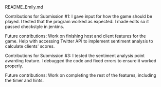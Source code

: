 README_Emily.md

Contributions for Submission #1: I gave input for how the game should be played. I tested that the program worked as expected. I made edits so it passed checkstyle in jenkins.

Future contributions: Work on finishing host and client features for the game. Help with accessing Twitter API to implement sentiment analysis to calculate clients' scores.

Contributions for Submission #3: I tested the sentiment analysis point awarding feature. I debugged the code and fixed errors to ensure it worked properly.

Future contributions: Work on completing the rest of the features, including the timer and hints.